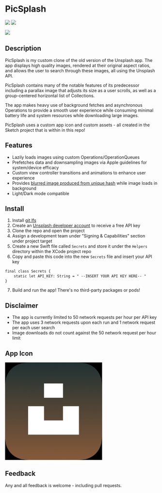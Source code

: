 # PicSplash

<p>
  <img src="https://img.shields.io/badge/iOS-13.0+-blue.svg" />
  <img src="https://img.shields.io/badge/Swift-5.0-brightgreen.svg" />
</p>


<img src="PicSplash.gif" height="640">


## Description

PicSplash is my custom clone of the old version of the Unsplash app. The app displays high quality images, rendered at their 
original aspect ratios, and allows the user to search through these images, all using the Unsplash API. 

PicSplash contains many of the notable features of its predecessor including a parallax image that adjusts its size as a user scrolls, 
as well as a group-centered horizontal list of Collections.

The app makes heavy use of background fetches and asynchronous Operations to provide a smooth user experience while consuming minimal 
battery life and system resources while downloading large images.

PicSplash uses a custom app icon and custom assets - all created in the Sketch project that is within in this repo!


## Features

- Lazily loads images using custom Operations/OperationQueues
- Prefetches data and downsampling images via Apple guidelines for system/device efficacy
- Custom view controller transitions and animations to enhance user experience
- Provides [blurred image produced from unique hash](https://github.com/woltapp/blurhash) while image loads in background
- Light/Dark mode compatible


## Install

1. Install [git lfs](https://www.atlassian.com/git/tutorials/git-lfs#installing-git-lfs)
2. Create an [Unsplash developer account](https://unsplash.com/developers) to receive a free API key
3. Clone the repo and open the project
4. Assign a development team under "Signing & Capabilities" section under project target
5. Create a new Swift file called `Secrets` and store it under the `Helpers` directory within the XCode project repo
6. Copy and paste this code into the new `Secrets` file and insert your API key

```
final class Secrets {
	static let API_KEY: String = " --INSERT YOUR API KEY HERE-- "
}
```

7. Build and run the app! There's no third-party packages or pods!


## Disclaimer

- The app is currently limited to 50 network requests per hour per API key
- The app uses 3 network requests upon each run and 1 network request per each user search
- Image downloads do not count against the 50 network request per hour limit


## App Icon

<img src="PicSplash.png" height="320">


## Feedback

Any and all feedback is welcome - including pull requests.
